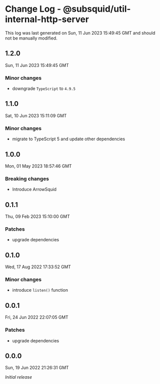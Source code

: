 # Change Log - @subsquid/util-internal-http-server

This log was last generated on Sun, 11 Jun 2023 15:49:45 GMT and should not be manually modified.

## 1.2.0
Sun, 11 Jun 2023 15:49:45 GMT

### Minor changes

- downgrade `TypeScript` to `4.9.5`

## 1.1.0
Sat, 10 Jun 2023 15:11:09 GMT

### Minor changes

- migrate to TypeScript 5 and update other dependencies

## 1.0.0
Mon, 01 May 2023 18:57:46 GMT

### Breaking changes

- Introduce ArrowSquid

## 0.1.1
Thu, 09 Feb 2023 15:10:00 GMT

### Patches

- upgrade dependencies

## 0.1.0
Wed, 17 Aug 2022 17:33:52 GMT

### Minor changes

- introduce `listen()` function

## 0.0.1
Fri, 24 Jun 2022 22:07:05 GMT

### Patches

- upgrade dependencies

## 0.0.0
Sun, 19 Jun 2022 21:26:31 GMT

_Initial release_

